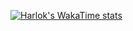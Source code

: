 [![Harlok's WakaTime stats](https://github-readme-stats.vercel.app/api/wakatime?username=ffflabs)](https://github.com/W1412X/github-readme-stats)
